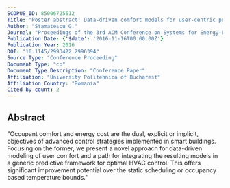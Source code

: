 ```yaml
---
SCOPUS_ID: 85006725512
Title: "Poster abstract: Data-driven comfort models for user-centric predictive control in smart buildings"
Author: "Stamatescu G."
Journal: "Proceedings of the 3rd ACM Conference on Systems for Energy-Efficient Built Environments, BuildSys 2016"
Publication Date: {'$date': '2016-11-16T00:00:00Z'}
Publication Year: 2016
DOI: "10.1145/2993422.2996394"
Source Type: "Conference Proceeding"
Document Type: "cp"
Document Type Description: "Conference Paper"
Affiliation: "University Politehnica of Bucharest"
Affiliation Country: "Romania"
Cited by count: 2
---
```


## Abstract
"Occupant comfort and energy cost are the dual, explicit or implicit, objectives of advanced control strategies implemented in smart buildings. Focusing on the former, we present a novel approach for data-driven modeling of user comfort and a path for integrating the resulting models in a generic predictive framework for optimal HVAC control. This offers significant improvement potential over the static scheduling or occupancy based temperature bounds."
